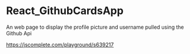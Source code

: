 # React_GithubCardsApp
An web page to display the profile picture and username pulled using the Github Api

https://jscomplete.com/playground/s639217
